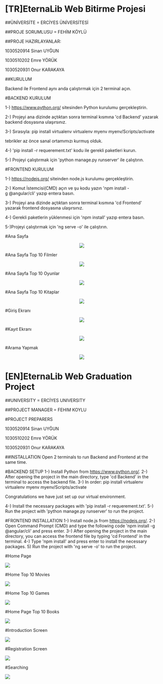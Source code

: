 # [TR]EternaLib Web Bitirme Projesi

##ÜNİVERSİTE = ERCİYES ÜNİVERSİTESİ

##PROJE SORUMLUSU = FEHİM KÖYLÜ 

##PROJE HAZIRLAYANLAR:

1030520914 Sinan UYĞUN

1030510202 Emre YÖRÜK

1030520931 Onur KARAKAYA

##KURULUM

Backend ile Frontend aynı anda çalıştırmak için 2 terminal açın.

#BACKEND KURULUM

1-) https://www.python.org/ sitesinden Python kurulumu gerçekleştirin.

2-) Projeyi ana dizinde açtıktan sonra terminal kısmına 'cd Backend' yazarak backend dosyasına ulaşırsınız.

3-) Sırasıyla:
   pip install virtualenv
   virtualenv myenv
   myenv/Scripts/activate

   tebrikler az önce sanal ortamımızı kurmuş olduk.

4-) 'pip install -r requerement.txt' kodu ile gerekli paketleri kurun.

5-) Projeyi çalıştırmak için 'python manage.py runserver' ile çalıştırın.

#FRONTEND KURULUM

1-) https://nodejs.org/ siteinden node.js kurulumu gerçekleştirin.

2-) Komut İstemcisi(CMD) açın ve şu kodu yazın 'npm install -g @angular/cli' yazıp entera basın.

3-) Projeyi ana dizinde açtıktan sonra terminal kısmına 'cd Frontend' yazarak frontend dosyasına ulaşırsınız.

4-) Gerekli paketlerin yüklenmesi için 'npm install' yazıp entera basın.

5-)Projeyi çalıştırmak için 'ng serve -o' ile çalıştırın.

#Ana Sayfa
<p align="center">
   <img src="https://github.com/Design-Project-OSE/EternaLib/assets/64197926/a2b5d100-9dab-4839-b0db-f7e1e6495ce0" />
</p>

#Ana Sayfa Top 10 Filmler
<p align="center">
   <img src="https://github.com/Design-Project-OSE/EternaLib/assets/64197926/2f0eae6f-a328-4e87-8d62-9f7ceb880467" />
</p>

#Ana Sayfa Top 10 Oyunlar
<p align="center">
   <img src="https://github.com/Design-Project-OSE/EternaLib/assets/64197926/f80e9dc3-6dec-444a-b831-2e4efd07adc7" />
</p>

#Ana Sayfa Top 10 Kitaplar
<p align="center">
   <img src="https://github.com/Design-Project-OSE/EternaLib/assets/64197926/276f37de-8691-4a6b-9a3a-ce065d2a3e64" />
</p>

#Giriş Ekranı
<p align="center">
   <img src="(https://github.com/Design-Project-OSE/EternaLib/assets/64197926/5f2955a7-0536-4cd7-8594-70913fe5b9ea)" />
</p>

#Kayıt Ekranı
<p align="center">
   <img src="https://github.com/Design-Project-OSE/EternaLib/assets/64197926/a22933fb-9848-4694-80a1-b108fb746dac" />
</p>

#Arama Yapmak
<p align="center">
   <img src="https://github.com/Design-Project-OSE/EternaLib/assets/64197926/42937679-df0a-4bb0-a3fd-aa96220ea622" />
</p>

# [EN]EternaLib Web Graduation Project

##UNIVERSITY = ERCİYES UNIVERSITY

##PROJECT MANAGER = FEHIM KOYLU

#PROJECT PREPARERS

1030520914 Sinan UYĞUN

1030510202 Emre YÖRÜK

1030520931 Onur KARAKAYA


##INSTALLATION
Open 2 terminals to run Backend and Frontend at the same time.

#BACKEND SETUP
1-) Install Python from https://www.python.org/.
2-) After opening the project in the main directory, type 'cd Backend' in the terminal to access the backend file.
3-) In order:
   pip install virtualenv
   virtualenv myenv
   myenv/Scripts/activate

   Congratulations we have just set up our virtual environment.

4-) Install the necessary packages with 'pip install -r requerement.txt'.
5-) Run the project with 'python manage.py runserver' to run the project.

#FRONTEND INSTALLATION
1-) Install node.js from https://nodejs.org/.
2-) Open Command Prompt (CMD) and type the following code 'npm install -g @angular/cli' and press enter.
3-) After opening the project in the main directory, you can access the frontend file by typing 'cd Frontend' in the terminal.
4-) Type 'npm install' and press enter to install the necessary packages.
5) Run the project with 'ng serve -o' to run the project.

#Home Page
<p align=“center”>
   <img src=“https://github.com/Design-Project-OSE/EternaLib/assets/64197926/a2b5d100-9dab-4839-b0db-f7e1e6495ce0” />
</p>

#Home Top 10 Movies
<p align=“center”>
   <img src=“https://github.com/Design-Project-OSE/EternaLib/assets/64197926/2f0eae6f-a328-4e87-8d62-9f7ceb880467” />
</p>

#Home Top 10 Games
<p align=“center”>
   <img src=“https://github.com/Design-Project-OSE/EternaLib/assets/64197926/f80e9dc3-6dec-444a-b831-2e4efd07adc7” />
</p>

#Home Page Top 10 Books
<p align=“center”>
   <img src=“https://github.com/Design-Project-OSE/EternaLib/assets/64197926/276f37de-8691-4a6b-9a3a-ce065d2a3e64” />
</p>

#Introduction Screen
<p align=“center”>
   <img src=“(https://github.com/Design-Project-OSE/EternaLib/assets/64197926/5f2955a7-0536-4cd7-8594-70913fe5b9ea)” />
</p>

#Registration Screen
<p align=“center”>
   <img src=“https://github.com/Design-Project-OSE/EternaLib/assets/64197926/a22933fb-9848-4694-80a1-b108fb746dac” />
</p>

#Searching
<p align=“center”>
   <img src=“https://github.com/Design-Project-OSE/EternaLib/assets/64197926/42937679-df0a-4bb0-a3fd-aa96220ea622” />
</p>
